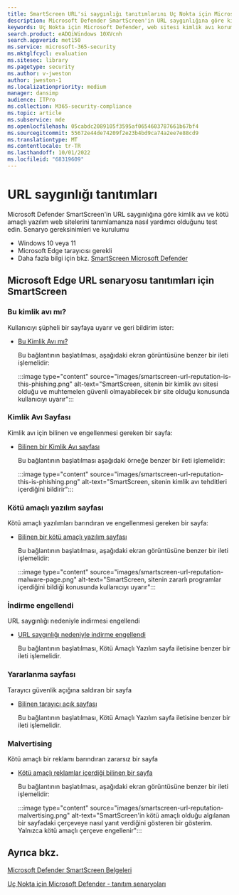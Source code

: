```yaml
---
title: SmartScreen URL'si saygınlığı tanıtımlarını Uç Nokta için Microsoft Defender
description: Microsoft Defender SmartScreen'in URL saygınlığına göre kimlik avı ve kötü amaçlı yazılım web sitelerini nasıl tanımladığı gösterilir.
keywords: Uç Nokta için Microsoft Defender, web sitesi kimlik avı koruması, web sitesi kötü amaçlı yazılım koruması, URL saygınlığı, tanıtım,
search.product: eADQiWindows 10XVcnh
search.appverid: met150
ms.service: microsoft-365-security
ms.mktglfcycl: evaluation
ms.sitesec: library
ms.pagetype: security
ms.author: v-jweston
author: jweston-1
ms.localizationpriority: medium
manager: dansimp
audience: ITPro
ms.collection: M365-security-compliance
ms.topic: article
ms.subservice: mde
ms.openlocfilehash: 05cabdc2089105f3595af0654603787661b67bf4
ms.sourcegitcommit: 55672e44de74209f2e23b4bd9ca74a2ee7e88cd9
ms.translationtype: MT
ms.contentlocale: tr-TR
ms.lasthandoff: 10/01/2022
ms.locfileid: "68319609"
---
```

# <a name="url-reputation-demonstrations"></a>URL saygınlığı tanıtımları

Microsoft Defender SmartScreen'in URL saygınlığına göre kimlik avı ve kötü amaçlı yazılım web sitelerini tanımlamanıza nasıl yardımcı olduğunu test edin.
Senaryo gereksinimleri ve kurulumu

- Windows 10 veya 11
- Microsoft Edge tarayıcısı gerekli
- Daha fazla bilgi için bkz. [SmartScreen Microsoft Defender](/windows/security/threat-protection/microsoft-defender-smartscreen/microsoft-defender-smartscreen-overview)

## <a name="smartscreen-for-microsoft-edge-url-scenario-demonstrations"></a>Microsoft Edge URL senaryosu tanıtımları için SmartScreen

### <a name="is-this-phishing"></a>Bu kimlik avı mı?

Kullanıcıyı şüpheli bir sayfaya uyarır ve geri bildirim ister:

- [Bu Kimlik Avı mı?](https://demo.smartscreen.msft.net/other/areyousure.html)

  Bu bağlantının başlatılması, aşağıdaki ekran görüntüsüne benzer bir ileti işlemelidir:

  :::image type="content" source="images/smartscreen-url-reputation-is-this-phishing.png" alt-text="SmartScreen, sitenin bir kimlik avı sitesi olduğu ve muhtemelen güvenli olmayabilecek bir site olduğu konusunda kullanıcıyı uyarır":::

### <a name="phishing-page"></a>Kimlik Avı Sayfası

Kimlik avı için bilinen ve engellenmesi gereken bir sayfa:

- [Bilinen bir Kimlik Avı sayfası](https://demo.smartscreen.msft.net/phishingdemo.html)

  Bu bağlantının başlatılması aşağıdaki örneğe benzer bir ileti işlemelidir:

  :::image type="content" source="images/smartscreen-url-reputation-this-is-phishing.png" alt-text="SmartScreen, sitenin kimlik avı tehditleri içerdiğini bildirir":::

### <a name="malware-page"></a>Kötü amaçlı yazılım sayfası

Kötü amaçlı yazılımları barındıran ve engellenmesi gereken bir sayfa:

- [Bilinen bir kötü amaçlı yazılım sayfası](https://demo.smartscreen.msft.net/other/malware.html)

  Bu bağlantının başlatılması, aşağıdaki ekran görüntüsüne benzer bir ileti işlemelidir:

  :::image type="content" source="images/smartscreen-url-reputation-malware-page.png" alt-text="SmartScreen, sitenin zararlı programlar içerdiğini bildiği konusunda kullanıcıyı uyarır":::

### <a name="blocked-download"></a>İndirme engellendi

URL saygınlığı nedeniyle indirmesi engellendi

- [URL saygınlığı nedeniyle indirme engellendi](https://demo.smartscreen.msft.net/download/malwaredemo/freevideo.exe)

  Bu bağlantının başlatılması, Kötü Amaçlı Yazılım sayfa iletisine benzer bir ileti işlemelidir.

### <a name="exploit-page"></a>Yararlanma sayfası

Tarayıcı güvenlik açığına saldıran bir sayfa

- [Bilinen tarayıcı açık sayfası](https://demo.smartscreen.msft.net/other/exploit.html)

  Bu bağlantının başlatılması, Kötü Amaçlı Yazılım sayfa iletisine benzer bir ileti işlemelidir.

### <a name="malvertising"></a>Malvertising

Kötü amaçlı bir reklamı barındıran zararsız bir sayfa

- [Kötü amaçlı reklamlar içerdiği bilinen bir sayfa](https://demo.smartscreen.msft.net/other/exploit_frame.html)

  Bu bağlantının başlatılması, aşağıdaki ekran görüntüsüne benzer bir ileti işlemelidir:

  :::image type="content" source="images/smartscreen-url-reputation-malvertising.png" alt-text="SmartScreen'in kötü amaçlı olduğu algılanan bir sayfadaki çerçeveye nasıl yanıt verdiğini gösteren bir gösterim. Yalnızca kötü amaçlı çerçeve engellenir":::

## <a name="see-also"></a>Ayrıca bkz.

[Microsoft Defender SmartScreen Belgeleri](/windows/security/threat-protection/microsoft-defender-smartscreen/microsoft-defender-smartscreen-overview)

[Uç Nokta için Microsoft Defender - tanıtım senaryoları](defender-endpoint-demonstrations.md)
